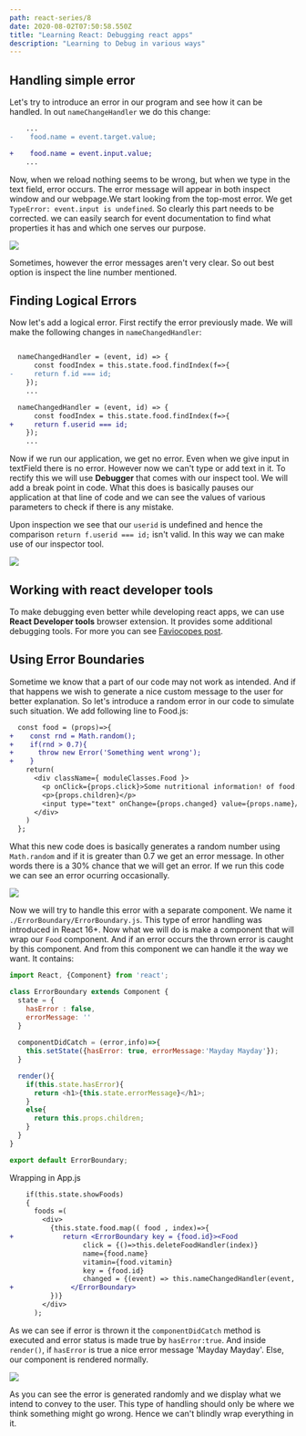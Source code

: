 ```yaml
---
path: react-series/8
date: 2020-08-02T07:50:58.550Z
title: "Learning React: Debugging react apps"
description: "Learning to Debug in various ways"
---
```

## Handling simple error
Let's try to introduce an error in our program and see how it can be handled.
In out `nameChangeHandler` we do this change:
```diff
    ...
-    food.name = event.target.value;

+    food.name = event.input.value;
    ...
```

Now, when we reload nothing seems to be wrong, but when we type in the text field, error occurs. The error message will appear in both inspect window and our webpage.We start looking from the top-most error. We get `TypeError: event.input is undefined`. So clearly this part needs to be corrected. we can easily search for event documentation to find what properties it has and which one serves our purpose. 

![](https://ik.imagekit.io/18dkv5g43j/React_udemy/6/simple-error_YDvv1ReRm.png)

Sometimes, however the error messages aren't very clear. So out best option is inspect the line number mentioned. 

## Finding Logical Errors
Now let's add a logical error. First rectify the error previously made. We will make the following changes in `nameChangedHandler`:


```diff

  nameChangedHandler = (event, id) => {
      const foodIndex = this.state.food.findIndex(f=>{
-     return f.id === id; 
    });
    ...

  nameChangedHandler = (event, id) => {
      const foodIndex = this.state.food.findIndex(f=>{
+     return f.userid === id; 
    });
    ...
```
Now if we run our application, we get no error. Even when we give input in textField there is no error. However now we can't type or add text in it.
To rectify this we will use **Debugger** that comes with our inspect tool. We will add a break point in code. What this does is basically pauses our application at that line of code and we can see the values of various parameters to check if there is any mistake.

Upon inspection we see that our `userid` is undefined and hence the comparison `return f.userid === id;` isn't valid. In this way we can make use of our inspector tool.

![](https://ik.imagekit.io/18dkv5g43j/React_udemy/6/debugger_92YwXuQH1.png)

## Working with react developer tools
To make debugging even better while developing react apps, we can use **React Developer tools** browser extension. It provides some additional debugging tools. For more you can see [Faviocopes post](https://flaviocopes.com/react-developer-tools/).

## Using Error Boundaries
Sometime we know that a part of our code may not work as intended. And if that happens we wish to generate a nice custom message to the user for better explanation. 
So let's introduce a random error in our code to simulate such situation. We add following line to Food.js:

```diff
  const food = (props)=>{
+    const rnd = Math.random();
+    if(rnd > 0.7){
+      throw new Error('Something went wrong');
+    }
    return( 
      <div className={ moduleClasses.Food }> 
        <p onClick={props.click}>Some nutritional information! of food: {props.name} containing vitamin {props.vitamin} </p>
        <p>{props.children}</p>
        <input type="text" onChange={props.changed} value={props.name}/>
      </div>	
    )
  };

```
What this new code does is basically generates a random number using `Math.random` and if it is greater than 0.7 we get an error message. In other words there is a 30% chance that we will get an error. If we run this code we can see an error ocurring occasionally.

![](https://ik.imagekit.io/18dkv5g43j/React_udemy/6/random-error_SMVuotRtv.png)

Now we will try to handle this error with a separate component. We name it `./ErrorBoundary/ErrorBoundary.js`. This type of error handling was introduced in React 16+. Now what we will do is make a component that will wrap our `Food` component. And if an error occurs the thrown error is caught by this component. And from this component we can handle it the way we want. 
It contains:

```js
import React, {Component} from 'react';

class ErrorBoundary extends Component {
  state = {
    hasError : false,
    errorMessage: ''
  }
  
  componentDidCatch = (error,info)=>{
    this.setState({hasError: true, errorMessage:'Mayday Mayday'});
  }

  render(){
    if(this.state.hasError){
      return <h1>{this.state.errorMessage}</h1>;
    }
    else{
      return this.props.children;
    }
  }
}

export default ErrorBoundary;
```
Wrapping in App.js
```diff
    if(this.state.showFoods)
    {
      foods =(
        <div>
          {this.state.food.map(( food , index)=>{
+            return <ErrorBoundary key = {food.id}><Food
                  click = {()=>this.deleteFoodHandler(index)}
                  name={food.name}
                  vitamin={food.vitamin}
                  key = {food.id}
                  changed = {(event) => this.nameChangedHandler(event, food.id)}/>
+              </ErrorBoundary>
          })}
        </div>
      );

```


As we can see if error is thrown it the `componentDidCatch` method is executed and error status is made true by `hasError:true`. And inside `render()`, if `hasError` is true a nice error message 'Mayday Mayday'. Else, our component is rendered normally.

![](https://ik.imagekit.io/18dkv5g43j/React_udemy/6/error-boundary_8GG4Q4fKq.gif)

As you can see the error is generated randomly and we display what we intend to convey to the user. This type of handling should only be where we think something might go wrong. Hence we can't blindly wrap everything in it.


